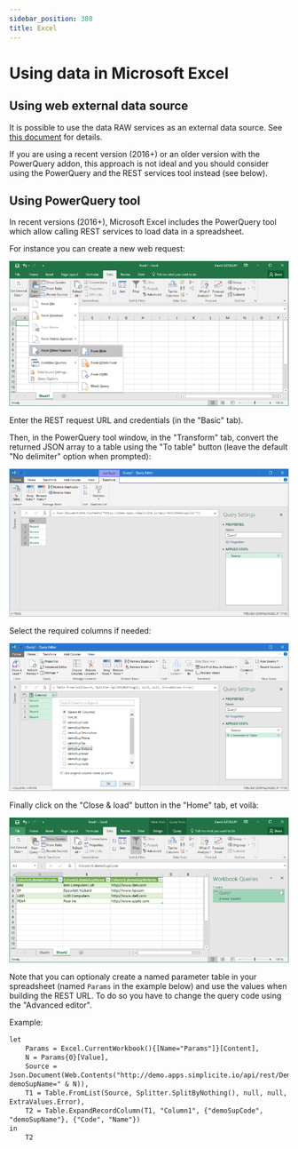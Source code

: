 ```yaml
---
sidebar_position: 380
title: Excel
---
```


Using data in Microsoft Excel
=============================

Using web external data source
------------------------------

It is possible to use the data RAW services as an external data source. See [this document](/lesson/docs/integration/raw-services) for details.

If you are using a recent version (2016+) or an older version with the PowerQuery addon,
this approach is not ideal and you should consider using the PowerQuery and the REST services tool instead (see below).

Using PowerQuery tool
---------------------

In recent versions (2016+), Microsoft Excel includes the PowerQuery tool which allow calling REST services to load data in a spreadsheet.

For instance you can create a new web request:

![](img/excel/excel-1.png)

Enter the REST request URL and credentials (in the "Basic" tab).

Then, in the PowerQuery tool window, in the "Transform" tab, convert the returned JSON array to a table using the "To table" button (leave the default "No delimiter" option when prompted):

![](img/excel/excel-2.png)

Select the required columns if needed:

![](img/excel/excel-3.png)

Finally click on the "Close & load" button in the "Home" tab, et voilà:

![](img/excel/excel-4.png)

Note that you can optionaly create a named parameter table in your spreadsheet (named `Params` in the example below) and use the values
when building the REST URL. To do so you have to change the query code using the "Advanced editor".

Example:

```
let
    Params = Excel.CurrentWorkbook(){[Name="Params"]}[Content],
    N = Params{0}[Value],
    Source = Json.Document(Web.Contents("http://demo.apps.simplicite.io/api/rest/DemoSupplier?demoSupName=" & N)),
    T1 = Table.FromList(Source, Splitter.SplitByNothing(), null, null, ExtraValues.Error),
    T2 = Table.ExpandRecordColumn(T1, "Column1", {"demoSupCode", "demoSupName"}, {"Code", "Name"})
in
    T2
```

